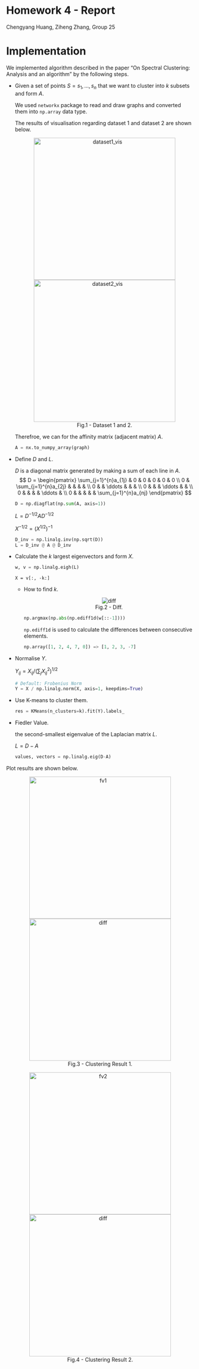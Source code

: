 # Homework 4 - Report

Chengyang Huang, Ziheng Zhang, Group 25



# Implementation

We implemented algorithm described in the paper “On Spectral Clustering: Analysis and an algorithm” by the following steps.

* Given a set of points $S={s_1, \dots, s_n}$ that we want to cluster into $k$ subsets and form $A$.

  We used `networkx` package to read and draw graphs and converted them into `np.array` data type.

  The results of visualisation regarding dataset 1 and dataset 2 are shown below.

  <figure>
    <center>
    <img src="/Users/zihengzhang/KTH/ID2222-FID3016-HT22-Data-Mining/ID2222-Data-Mining/Homework4/pic/dataset1_vis.png" alt="dataset1_vis" width="380">
      <img src="/Users/zihengzhang/KTH/ID2222-FID3016-HT22-Data-Mining/ID2222-Data-Mining/Homework4/pic/dataset2_vis.png" alt="dataset2_vis" width="380">
    <figcaption>Fig.1 - Dataset 1 and 2.</figcaption>
     </center>
  </figure>

  Therefroe, we can for the affinity matrix (adjacent matrix) $A$.

  ```python
  A = nx.to_numpy_array(graph)
  ```

* Define $D$ and $L$.

  $D$ is a diagonal matrix generated by making a sum of each line in $A$.
  $$
  D = \begin{pmatrix}
    \sum_{j=1}^{n}a_{1j} & 0  & 0 & 0 & 0 & 0 \\
   0 & \sum_{j=1}^{n}a_{2j} &  &  &  & \\
   0 &  & \ddots &  &  & \\
   0 &  &  & \ddots &  & \\
   0 &  &  &  & \ddots & \\
   0 &  &  &  &  & \sum_{j=1}^{n}a_{nj}
  \end{pmatrix}
  $$

  ```python
  D = np.diagflat(np.sum(A, axis=1))
  ```

  $L=D^{-1/2}AD^{-1/2}$

  $X^{-1/2}=(X^{1/2})^{-1}$

  ```python
  D_inv = np.linalg.inv(np.sqrt(D))
  L = D_inv @ A @ D_inv
  ```

* Calculate the $k$ largest eigenvectors and form $X$.

  ```python
  w, v = np.linalg.eigh(L)
  ```

  ```
  X = v[:, -k:]
  ```

  * How to find $k$.

    <figure>
      <center>
      <img src="/Users/zihengzhang/KTH/ID2222-FID3016-HT22-Data-Mining/ID2222-Data-Mining/Homework4/pic/diff.png" alt="diff" style="zoom:100%">
      <figcaption>Fig.2 - Diff.</figcaption>
       </center>
    </figure>

    ```python
    np.argmax(np.abs(np.ediff1d(w[::-1])))
    ```

    `np.ediff1d` is used to calculate the differences between consecutive elements.

    ```python
    np.array([1, 2, 4, 7, 0]) => [1, 2, 3, -7]
    ```

* Normalise $Y$.

  $Y_{ij} = X_{ij}/(\sum_jX_{ij}^{2})^{1/2}$

  ```python
  # Default: Frobenius Norm
  Y = X / np.linalg.norm(X, axis=1, keepdims=True)
  ```

* Use K-means to cluster them.

  ```python
  res = KMeans(n_clusters=k).fit(Y).labels_
  ```

* Fiedler Value.

  the second-smallest eigenvalue of the Laplacian matrix $L$.

  $L=D-A$

  ```python
  values, vectors = np.linalg.eig(D-A)
  ```

Plot results are shown below.

<figure>
  <center>
  <img src="/Users/zihengzhang/KTH/ID2222-FID3016-HT22-Data-Mining/ID2222-Data-Mining/Homework4/pic/fv1.png" alt="fv1" width="380">
    <img src="/Users/zihengzhang/KTH/ID2222-FID3016-HT22-Data-Mining/ID2222-Data-Mining/Homework4/pic/cr1.png" alt="diff" width="380">
  <figcaption>Fig.3 - Clustering Result 1.</figcaption>
   </center>
</figure>

<figure>
  <center>
  <img src="/Users/zihengzhang/KTH/ID2222-FID3016-HT22-Data-Mining/ID2222-Data-Mining/Homework4/pic/fv2.png" alt="fv2" width="380">
    <img src="/Users/zihengzhang/KTH/ID2222-FID3016-HT22-Data-Mining/ID2222-Data-Mining/Homework4/pic/cr2.png" alt="diff" width="380">
  <figcaption>Fig.4 - Clustering Result 2.</figcaption>
   </center>
</figure>